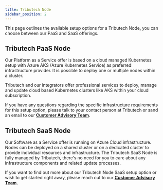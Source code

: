 ```yaml
---
title: Tributech Node
sidebar_position: 2
---
```


This page outlines the available setup options for a Tributech Node, you can choose between our PaaS and SaaS offerings.

## Tributech PaaS Node

Our Platform as a Service offer is based on a cloud managed Kubernetes setup with Azure AKS (Azure Kubernetes Service) as preferred infrastructure provider. It is possible to deploy one or multiple nodes within a cluster.  

Tributech and our integrators offer professional services to deploy, manage and update cloud based Kubernetes clusters like AKS within your cloud subscription.

If you have any questions regarding the specific infrastructure requirements for this setup option, please talk to your contact person at Tributech or sand an email to our [**Customer Advisory Team**](mailto:customer-advisory@tributech.io).

## Tributech SaaS Node

Our Software as a Service offer is running on Azure Cloud infrastructure. Nodes can be deployed on a shared cluster or on a dedicated cluster to provide individual resources and infrastructure. The Tributech SaaS Node is fully managed by Tributech, there's no need for you to care about any infrastructure components and related update processes.

If you want to find out more about our Tributech Node SaaS setup option or wish to get started right away, please reach out to our [**Customer Advisory Team**](mailto:customer-advisory@tributech.io).
